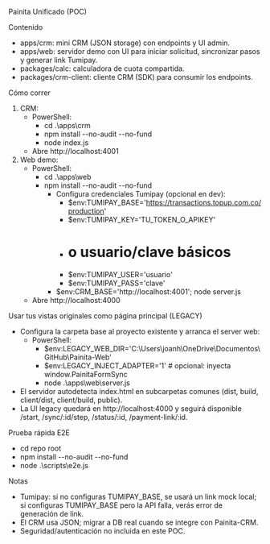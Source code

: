 Painita Unificado (POC)

Contenido
- apps/crm: mini CRM (JSON storage) con endpoints y UI admin.
- apps/web: servidor demo con UI para iniciar solicitud, sincronizar pasos y generar link Tumipay.
- packages/calc: calculadora de cuota compartida.
- packages/crm-client: cliente CRM (SDK) para consumir los endpoints.

Cómo correr
1. CRM:
   - PowerShell:
     - cd .\apps\crm
     - npm install --no-audit --no-fund
     - node index.js
   - Abre http://localhost:4001
2. Web demo:
   - PowerShell:
     - cd .\apps\web
     - npm install --no-audit --no-fund
       - Configura credenciales Tumipay (opcional en dev):
          - $env:TUMIPAY_BASE='https://transactions.topup.com.co/production'
          - $env:TUMIPAY_KEY='TU_TOKEN_O_APIKEY'
          - # o usuario/clave básicos
          - $env:TUMIPAY_USER='usuario'
          - $env:TUMIPAY_PASS='clave'
       - $env:CRM_BASE='http://localhost:4001'; node server.js
   - Abre http://localhost:4000

Usar tus vistas originales como página principal (LEGACY)
- Configura la carpeta base al proyecto existente y arranca el server web:
   - PowerShell:
      - $env:LEGACY_WEB_DIR='C:\\Users\\joanh\\OneDrive\\Documentos\\GitHub\\Painita-Web'
      - $env:LEGACY_INJECT_ADAPTER='1'   # opcional: inyecta window.PainitaFormSync
      - node .\\apps\\web\\server.js
- El servidor autodetecta index.html en subcarpetas comunes (dist, build, client/dist, client/build, public).
- La UI legacy quedará en http://localhost:4000 y seguirá disponible /start, /sync/:id/step, /status/:id, /payment-link/:id.

Prueba rápida E2E
   - cd repo root
   - npm install --no-audit --no-fund
   - node .\scripts\e2e.js

Notas
- Tumipay: si no configuras TUMIPAY_BASE, se usará un link mock local; si configuras TUMIPAY_BASE pero la API falla, verás error de generación de link.
- El CRM usa JSON; migrar a DB real cuando se integre con Painita-CRM.
- Seguridad/autenticación no incluida en este POC.
